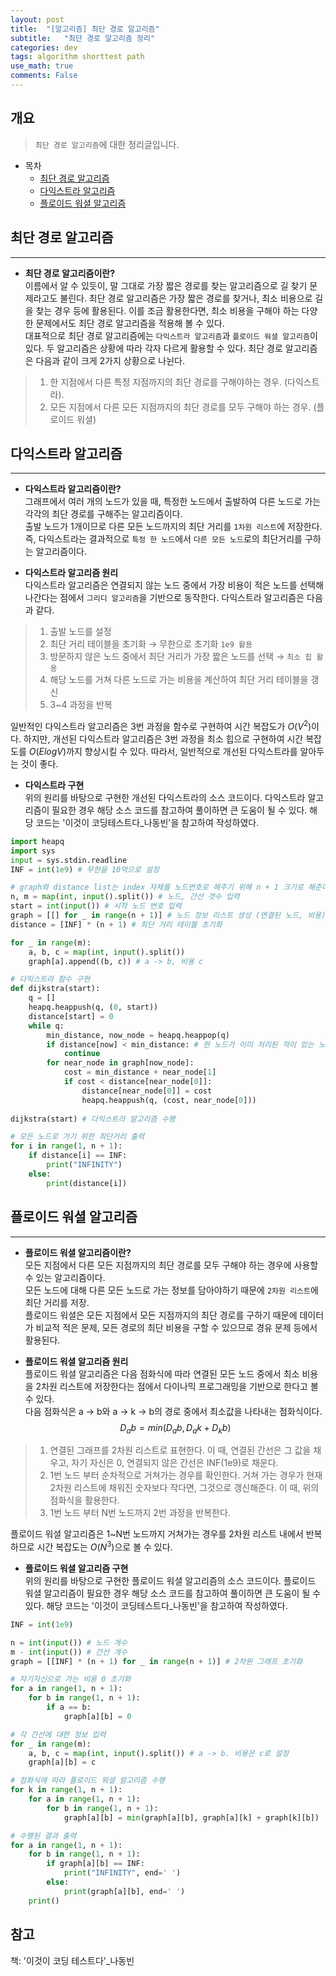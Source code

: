 ```yaml
---
layout: post
title:  "[알고리즘] 최단 경로 알고리즘"
subtitle:   "최단 경로 알고리즘 정리"
categories: dev
tags: algorithm shorttest path
use_math: true
comments: False
---
```


## 개요
> `최단 경로 알고리즘`에 대한 정리글입니다.

- 목차
	- [최단 경로 알고리즘](#최단-경로-알고리즘) 
    - [다익스트라 알고리즘](#다익스트라-알고리즘)
    - [플로이드 워셜 알고리즘](#플로이드-워셜-알고리즘)


## 최단 경로 알고리즘
---

* __최단 경로 알고리즘이란?__  
이름에서 알 수 있듯이, 말 그대로 가장 짧은 경로를 찾는 알고리즘으로 길 찾기 문제라고도 불린다. 최단 경로 알고리즘은 가장 짧은 경로를 찾거나, 최소 비용으로 길을 찾는 경우 등에 활용된다. 이를 조금 활용한다면, 최소 비용을 구해야 하는 다양한 문제에서도 최단 경로 알고리즘을 적용해 볼 수 있다.  
대표적으로 최단 경로 알고리즘에는 `다익스트라 알고리즘`과 `플로이드 워셜 알고리즘`이 있다. 두 알고리즘은 상황에 따라 각자 다르게 활용할 수 있다. 최단 경로 알고리즘은 다음과 같이 크게 2가지 상황으로 나뉜다.  
> 1. 한 지점에서 다른 특정 지점까지의 최단 경로를 구해야하는 경우. (다익스트라).  
> 2. 모든 지점에서 다른 모든 지점까지의 최단 경로를 모두 구해야 하는 경우. (플로이드 워셜)  


## 다익스트라 알고리즘
---

* __다익스트라 알고리즘이란?__  
그래프에서 여러 개의 노드가 있을 때, 특정한 노드에서 출발하여 다른 노드로 가는 각각의 최단 경로를 구해주는 알고리즘이다.  
출발 노드가 1개이므로 다른 모든 노드까지의 최단 거리를 `1차원 리스트`에 저장한다.  
즉, 다익스트라는 결과적으로 `특정 한 노드`에서 `다른 모든 노드`로의 최단거리를 구하는 알고리즘이다.  


* __다익스트라 알고리즘 원리__  
다익스트라 알고리즘은 연결되지 않는 노드 중에서 가장 비용이 적은 노드를 선택해 나간다는 점에서 `그리디 알고리즘`을 기반으로 동작한다. 다익스트라 알고리즘은 다음과 같다.  

> 1. 출발 노드를 설정  
> 2. 최단 거리 테이블을 초기화 → 무한으로 초기화 `1e9 활용`  
> 3. 방문하지 않은 노드 중에서 최단 거리가 가장 짧은 노드를 선택 → `최소 힙 활용`  
> 4. 해당 노드를 거쳐 다른 노드로 가는 비용을 계산하여 최단 거리 테이블을 갱신  
> 5. 3~4 과정을 반복  

일반적인 다익스트라 알고리즘은 3번 과정을 함수로 구현하여 시간 복잡도가 $O(V^2)$이다. 하지만, 개선된 다익스트라 알고리즘은 3번 과정을 최소 힙으로 구현하여 시간 복잡도를 $O(ElogV)$까지 향상시킬 수 있다. 따라서, 일반적으로 개선된 다익스트라를 알아두는 것이 좋다.  


* __다익스트라 구현__  
위의 원리를 바탕으로 구현한 개선된 다익스트라의 소스 코드이다. 다익스트라 알고리즘이 필요한 경우 해당 소스 코드를 참고하여 풀이하면 큰 도움이 될 수 있다. 해당 코드는 '이것이 코딩테스트다_나동빈'을 참고하여 작성하였다.  

```python
import heapq
import sys
input = sys.stdin.readline
INF = int(1e9) # 무한을 10억으로 설정

# graph와 distance list는 index 자체를 노드번호로 해주기 위해 n + 1 크기로 해준다.
n, m = map(int, input().split()) # 노드, 간선 갯수 입력
start = int(input()) # 시작 노드 번호 입력
graph = [[] for _ in range(n + 1)] # 노드 정보 리스트 생성 (연결된 노드, 비용)을 의미
distance = [INF] * (n + 1) # 최단 거리 테이블 초기화

for _ in range(m):
	a, b, c = map(int, input().split())
	graph[a].append((b, c)) # a -> b, 비용 c

# 다익스트라 함수 구현
def dijkstra(start):
	q = []
	heapq.heappush(q, (0, start))
	distance[start] = 0
	while q:
		min_distance, now_node = heapq.heappop(q)
		if distance[now] < min_distance: # 현 노드가 이미 처리된 적이 있는 노드면 무시
			continue
		for near_node in graph[now_node]:
			cost = min_distance + near_node[1]
			if cost < distance[near_node[0]]:
				distance[near_node[0]] = cost
				heapq.heappush(q, (cost, near_node[0]))
	
dijkstra(start) # 다익스트라 알고리즘 수행

# 모든 노드로 가기 위한 최단거리 출력
for i in range(1, n + 1):
	if distance[i] == INF:
		print("INFINITY")
	else:
		print(distance[i])
```


## 플로이드 워셜 알고리즘
---

* __플로이드 워셜 알고리즘이란?__  
모든 지점에서 다른 모든 지점까지의 최단 경로를 모두 구해야 하는 경우에 사용할 수 있는 알고리즘이다.  
모든 노드에 대해 다른 모든 노드로 가는 정보를 담아야하기 때문에 `2차원 리스트`에 최단 거리를 저장.  
플로이드 워셜은 모든 지점에서 모든 지점까지의 최단 경로를 구하기 때문에 데이터가 비교적 적은 문제, 모든 경로의 최단 비용을 구할 수 있으므로 경유 문제 등에서 활용된다.  


* __플로이드 워셜 알고리즘 원리__  
플로이드 워셜 알고리즘은 다음 점화식에 따라 연결된 모든 노드 중에서 최소 비용을 2차원 리스트에 저장한다는 점에서 다이나믹 프로그래밍을 기반으로 한다고 볼 수 있다.  
다음 점화식은 a -> b와 a -> k -> b의 경로 중에서 최소값을 나타내는 점화식이다.  
$$D_ab = min(D_ab, D_ak + D_kb)$$

> 1. 연결된 그래프를 2차원 리스트로 표현한다. 
> 이 때, 연결된 간선은 그 값을 채우고, 자기 자신은 0, 연결되지 않은 간선은 INF(1e9)로 채운다.
> 2. 1번 노드 부터 순차적으로 거쳐가는 경우를 확인한다. 거쳐 가는 경우가 현재 2차원 리스트에 채워진 숫자보다 작다면, 그것으로 갱신해준다. 이 때, 위의 점화식을 활용한다.
> 3. 1번 노드 부터 N번 노드까지 2번 과정을 반복한다.

 플로이드 워셜 알고리즘은 1~N번 노드까지 거쳐가는 경우를 2차원 리스트 내에서 반복하므로 시간 복잡도는 $O(N^3)$으로 볼 수 있다.


* __플로이드 워셜 알고리즘 구현__  
위의 원리를 바탕으로 구현한 플로이드 워셜 알고리즘의 소스 코드이다. 플로이드 워셜 알고리즘이 필요한 경우 해당 소스 코드를 참고하여 풀이하면 큰 도움이 될 수 있다. 해당 코드는 '이것이 코딩테스트다_나동빈'을 참고하여 작성하였다.  

```python
INF = int(1e9)

n = int(input()) # 노드 개수
m - int(input()) # 간선 개수
graph = [[INF] * (n + 1) for _ in range(n + 1)] # 2차원 그래프 초기화

# 자기자신으로 가는 비용 0 초기화
for a in range(1, n + 1):
	for b in range(1, n + 1):
		if a == b:
			graph[a][b] = 0

# 각 간선에 대한 정보 입력
for _ in range(m):
	a, b, c = map(int, input().split()) # a -> b. 비용은 c로 설정
	graph[a][b] = c

# 점화식에 따라 플로이드 워셜 알고리즘 수행
for k in range(1, n + 1):
	for a in range(1, n + 1):
		for b in range(1, n + 1):
			graph[a][b] = min(graph[a][b], graph[a][k] + graph[k][b])

# 수행된 결과 출력
for a in range(1, n + 1):
	for b in range(1, n + 1):
		if graph[a][b] == INF:
			print("INFINITY", end=' ')
		else:
			print(graph[a][b], end=' ')
	print()
```


## 참고

책: '이것이 코딩 테스트다'_나동빈